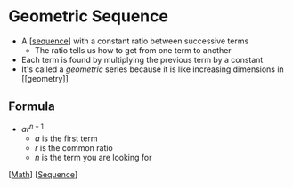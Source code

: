 # Geometric Sequence

- A [[sequence]] with a constant ratio between successive terms
  - The ratio tells us how to get from one term to another
- Each term is found by multiplying the previous term by a constant
- It's called a *geometric* series because it is like increasing dimensions in [[geometry]]

## Formula

- $ar^{n - 1}$
  - $a$ is the first term
  - $r$ is the common ratio
  - $n$ is the term you are looking for

[[Math]] [[Sequence]]

[//begin]: # "Autogenerated link references for markdown compatibility"
[sequence]: sequence "Sequence"
[Math]: math "Math"
[Sequence]: sequence "Sequence"
[//end]: # "Autogenerated link references"